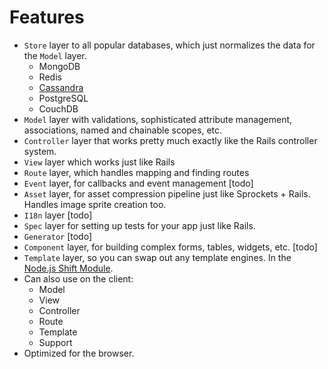 # Features

- `Store` layer to all popular databases, which just normalizes the data for the `Model` layer.
  - MongoDB
  - Redis
  - [Cassandra](https://github.com/wadey/node-thrift)
  - PostgreSQL
  - CouchDB
- `Model` layer with validations, sophisticated attribute management, associations, named and chainable scopes, etc.
- `Controller` layer that works pretty much exactly like the Rails controller system.
- `View` layer which works just like Rails
- `Route` layer, which handles mapping and finding routes
- `Event` layer, for callbacks and event management [todo]
- `Asset` layer, for asset compression pipeline just like Sprockets + Rails.  Handles image sprite creation too.
- `I18n` layer [todo]
- `Spec` layer for setting up tests for your app just like Rails.
- `Generator` [todo]
- `Component` layer, for building complex forms, tables, widgets, etc. [todo]
- `Template` layer, so you can swap out any template engines. In the [Node.js Shift Module](https://github.com/viatropos/shift.js).
- Can also use on the client:
  - Model
  - View
  - Controller
  - Route
  - Template
  - Support
- Optimized for the browser.